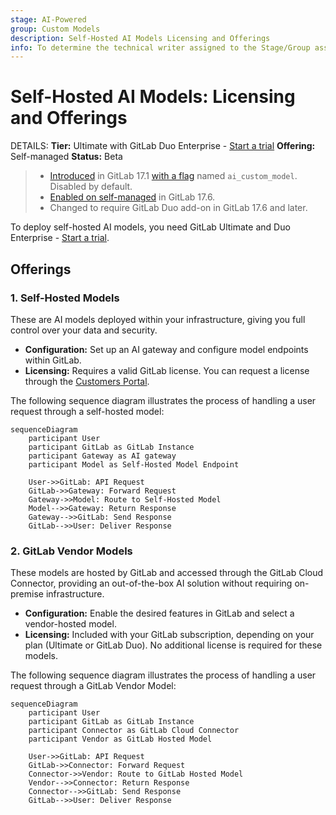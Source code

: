 ```yaml
---
stage: AI-Powered
group: Custom Models
description: Self-Hosted AI Models Licensing and Offerings
info: To determine the technical writer assigned to the Stage/Group associated with this page, see https://handbook.gitlab.com/handbook/product/ux/technical-writing/#assignments
---
```


# Self-Hosted AI Models: Licensing and Offerings

DETAILS:
**Tier:** Ultimate with GitLab Duo Enterprise - [Start a trial](https://about.gitlab.com/solutions/gitlab-duo-pro/sales/?type=free-trial)
**Offering:** Self-managed
**Status:** Beta

> - [Introduced](https://gitlab.com/groups/gitlab-org/-/epics/12972) in GitLab 17.1 [with a flag](../../administration/feature_flags.md) named `ai_custom_model`. Disabled by default.
> - [Enabled on self-managed](https://gitlab.com/groups/gitlab-org/-/epics/15176) in GitLab 17.6.
> - Changed to require GitLab Duo add-on in GitLab 17.6 and later.

To deploy self-hosted AI models, you need GitLab Ultimate and Duo Enterprise - [Start a trial](https://about.gitlab.com/solutions/gitlab-duo-pro/sales/?type=free-trial).

## Offerings

### 1. Self-Hosted Models

These are AI models deployed within your infrastructure, giving you full control over your data and security.

- **Configuration:** Set up an AI gateway and configure model endpoints within GitLab.
- **Licensing:** Requires a valid GitLab license. You can request a license through the [Customers Portal](https://customers.gitlab.com).

The following sequence diagram illustrates the process of handling a user request through a self-hosted model:

```mermaid
sequenceDiagram
    participant User
    participant GitLab as GitLab Instance
    participant Gateway as AI gateway
    participant Model as Self-Hosted Model Endpoint

    User->>GitLab: API Request
    GitLab->>Gateway: Forward Request
    Gateway->>Model: Route to Self-Hosted Model
    Model-->>Gateway: Return Response
    Gateway-->>GitLab: Send Response
    GitLab-->>User: Deliver Response
```

### 2. GitLab Vendor Models

These models are hosted by GitLab and accessed through the GitLab Cloud Connector, providing an out-of-the-box AI solution without requiring on-premise infrastructure.

- **Configuration:** Enable the desired features in GitLab and select a vendor-hosted model.
- **Licensing:** Included with your GitLab subscription, depending on your plan (Ultimate or GitLab Duo). No additional license is required for these models.

The following sequence diagram illustrates the process of handling a user request through a GitLab Vendor Model:

```mermaid
sequenceDiagram
    participant User
    participant GitLab as GitLab Instance
    participant Connector as GitLab Cloud Connector
    participant Vendor as GitLab Hosted Model

    User->>GitLab: API Request
    GitLab->>Connector: Forward Request
    Connector->>Vendor: Route to GitLab Hosted Model
    Vendor-->>Connector: Return Response
    Connector-->>GitLab: Send Response
    GitLab-->>User: Deliver Response
```
